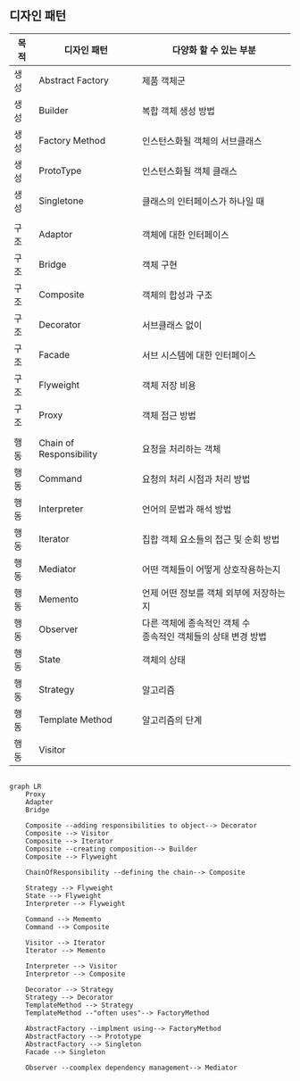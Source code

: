 ## 디자인 패턴

| 목적 | 디자인 패턴 | 다양화 할 수 있는 부분 |
| --- | --- | --- |
| 생성 | Abstract Factory | 제품 객체군 |
| 생성 | Builder | 복합 객체 생성 방법 |
| 생성 | Factory Method | 인스턴스화될 객체의 서브클래스 |
| 생성 | ProtoType | 인스턴스화될 객체 클래스 |
| 생성 | Singletone | 클래스의 인터페이스가 하나일 때 |
|  |  |  |
| 구조 | Adaptor | 객체에 대한 인터페이스 |
| 구조 | Bridge | 객체 구현 |
| 구조 | Composite | 객체의 합성과 구조 |
| 구조 | Decorator | 서브클래스 없이 |
| 구조 | Facade | 서브 시스템에 대한 인터페이스 |
| 구조 | Flyweight | 객체 저장 비용 |
| 구조 | Proxy | 객체 접근 방법 |
|  |  |  |
| 행동 | Chain of Responsibility | 요청을 처리하는 객체 |
| 행동 | Command | 요청의 처리 시점과 처리 방법 |
| 행동 | Interpreter | 언어의 문법과 해석 방법 |
| 행동 | Iterator | 집합 객체 요소들의 접근 및 순회 방법 |
| 행동 | Mediator | 어떤 객체들이 어떻게 상호작용하는지 |
| 행동 | Memento | 언제 어떤 정보를 객체 외부에 저장하는지 |
| 행동 | Observer | 다른 객체에 종속적인 객체 수 <br>종속적인 객체들의 상태 변경 방법 |
| 행동 | State | 객체의 상태 |
| 행동 | Strategy | 알고리즘 |
| 행동 | Template Method | 알고리즘의 단계 |
| 행동 | Visitor |  |

```mermaid

graph LR
    Proxy
    Adapter
    Bridge

    Composite --adding responsibilities to object--> Decorator
    Composite --> Visitor
    Composite --> Iterator
    Composite --creating composition--> Builder
    Composite --> Flyweight

    ChainOfResponsibility --defining the chain--> Composite

    Strategy --> Flyweight
    State --> Flyweight
    Interpreter --> Flyweight

    Command --> Mememto
    Command --> Composite

    Visitor --> Iterator
    Iterator --> Memento

    Interpreter --> Visitor
    Interpretor --> Composite

    Decorator --> Strategy
    Strategy --> Decorator
    TemplateMethod --> Strategy
    TemplateMethod --"often uses"--> FactoryMethod

    AbstractFactory --implment using--> FactoryMethod
    AbstractFactory --> Prototype
    AbstractFactory --> Singleton
    Facade --> Singleton

    Observer --coomplex dependency management--> Mediator

```
